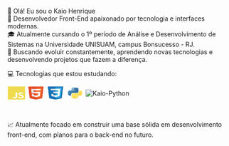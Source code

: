 👋 Olá! Eu sou o Kaio Henrique <br>
🎯 Desenvolvedor Front-End apaixonado por tecnologia e interfaces modernas. <br>
🎓 Atualmente cursando o 1º período de Análise e Desenvolvimento de Sistemas na Universidade UNISUAM, campus Bonsucesso - RJ. <br>
🚀 Buscando evoluir constantemente, aprendendo novas tecnologias e desenvolvendo projetos que fazem a diferença.

💻 Tecnologias que estou estudando:

<div style="display: inline_block">
  <img align="center" alt="Kaio-Js" height="30" width="40" src="https://raw.githubusercontent.com/devicons/devicon/master/icons/javascript/javascript-plain.svg">
  <img align="center" alt="Kaio-HTML" height="30" width="40" src="https://raw.githubusercontent.com/devicons/devicon/master/icons/html5/html5-original.svg">
  <img align="center" alt="Kaio-CSS" height="30" width="40" src="https://raw.githubusercontent.com/devicons/devicon/master/icons/css3/css3-original.svg">
  <img align="center" alt="Kaio-Python" height="30" width="40" src="https://raw.githubusercontent.com/devicons/devicon/master/icons/python/python-original.svg">
  <img align="center" alt="Kaio-Python" height="30" width="20" src="https://upload.wikimedia.org/wikipedia/commons/thumb/3/33/Figma-logo.svg/1200px-Figma-logo.svg.png">
</div><br>


  ##
 

📈 Atualmente focado em construir uma base sólida em desenvolvimento front-end, com planos para o back-end no futuro.

